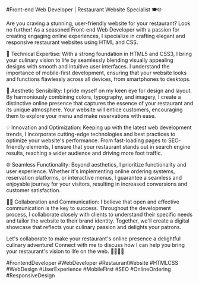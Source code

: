 #Front-end Web Developer | Restaurant Website Specialist 🍽️🌐

Are you craving a stunning, user-friendly website for your restaurant? Look no further! As a seasoned Front-end Web Developer with a passion for creating engaging online experiences, I specialize in crafting elegant and responsive restaurant websites using HTML and CSS.

🔧 Technical Expertise:
With a strong foundation in HTML5 and CSS3, I bring your culinary vision to life by seamlessly blending visually appealing designs with smooth and intuitive user interfaces. I understand the importance of mobile-first development, ensuring that your website looks and functions flawlessly across all devices, from smartphones to desktops.

🎨 Aesthetic Sensibility:
I pride myself on my keen eye for design and layout. By harmoniously combining colors, typography, and imagery, I create a distinctive online presence that captures the essence of your restaurant and its unique atmosphere. Your website will entice customers, encouraging them to explore your menu and make reservations with ease.

💡 Innovation and Optimization:
Keeping up with the latest web development trends, I incorporate cutting-edge technologies and best practices to optimize your website's performance. From fast-loading pages to SEO-friendly elements, I ensure that your restaurant stands out in search engine results, reaching a wider audience and driving more foot traffic.

🌐 Seamless Functionality:
Beyond aesthetics, I prioritize functionality and user experience. Whether it's implementing online ordering systems, reservation platforms, or interactive menus, I guarantee a seamless and enjoyable journey for your visitors, resulting in increased conversions and customer satisfaction.

👨‍🍳 Collaboration and Communication:
I believe that open and effective communication is the key to success. Throughout the development process, I collaborate closely with clients to understand their specific needs and tailor the website to their brand identity. Together, we'll create a digital showcase that reflects your culinary passion and delights your patrons.

Let's collaborate to make your restaurant's online presence a delightful culinary adventure! Connect with me to discuss how I can help you bring your restaurant's vision to life on the web. 🍕🍣🍔🍷

#FrontendDeveloper #WebDeveloper #RestaurantWebsite #HTMLCSS #WebDesign #UserExperience #MobileFirst #SEO #OnlineOrdering #ResponsiveDesign
